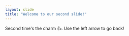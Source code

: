 ```yaml
---
layout: slide
title: "Welcome to our second slide!"
---
```

Second time's the charm :+1:.
Use the left arrow to go back!
